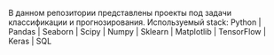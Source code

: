 В данном репозитории представлены проекты под задачи классификации и прогнозирования. Используемый stack: Python | Pandas | Seaborn | Scipy | Numpy | Sklearn | Matplotlib | TensorFlow | Keras | SQL
